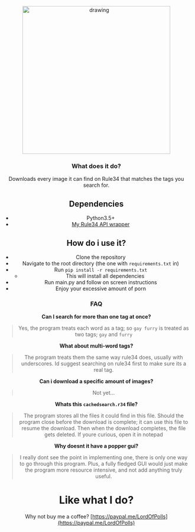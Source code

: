 <div style="text-align:center"><img src="https://static1.fjcdn.com/comments/Ahh+yes+_d951bbee810ba54ba379ec286a57a073.png"
alt="drawing" width="400"/>

### What does it do?
Downloads every image it can find on Rule34 that matches the tags you search for. 

## Dependencies
- Python3.5+
- [My Rule34 API wrapper](https://github.com/LordOfPolls/Rule34-API-Wrapper)

## How do i use it?

- Clone the repository
- Navigate to the root directory (the one with ``requirements.txt`` in)
- Run ``pip install -r requirements.txt``
  - This will install all dependencies
- Run main.py and follow on screen instructions
- Enjoy your excessive amount of porn

### FAQ

**Can I search for more than one tag at once?**

> Yes, the program treats each word as a tag; so ``gay furry`` is
> treated as two tags; ``gay`` and ``furry``

**What about multi-word tags?** 

>The program treats them the same way rule34 does, usually with
>underscores. Id suggest searching on rule34 first to make sure its a
>real tag. 

**Can i download a specific amount of images?**

>Not yet...

**Whats this ``cachedsearch.r34`` file?**

>The program stores all the files it could find in this file. Should the
>program close before the download is complete; it can use this file to
>resume the download. Then when the download completes, the file gets
>deleted. If youre curious, open it in notepad

**Why doesnt it have a popper gui?** 

>I really dont see the point in implementing one, there is only one way
>to go through this program. Plus, a fully fledged GUI would just make
>the program more resource intensive, and not add anything truly useful.

# Like what I do?

Why not buy me a coffee? [https://paypal.me/LordOfPolls](https://paypal.me/LordOfPolls)